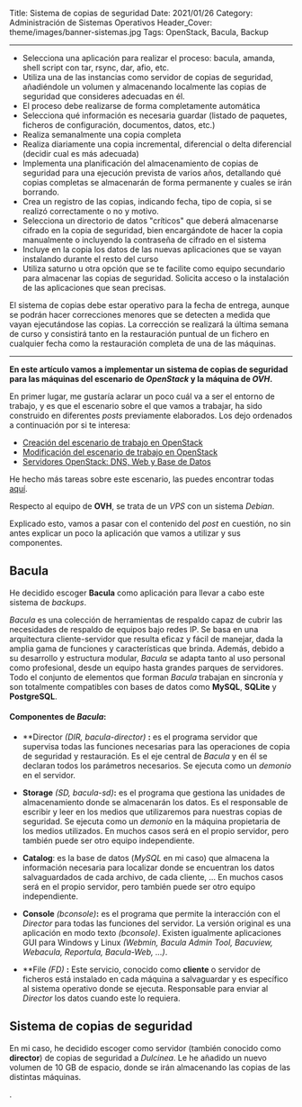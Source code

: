 Title: Sistema de copias de seguridad
Date: 2021/01/26
Category: Administración de Sistemas Operativos
Header_Cover: theme/images/banner-sistemas.jpg
Tags: OpenStack, Bacula, Backup

--------------------------------------------------------------------------------

- Selecciona una aplicación para realizar el proceso: bacula, amanda, shell script con tar, rsync, dar, afio, etc.
- Utiliza una de las instancias como servidor de copias de seguridad, añadiéndole un volumen y almacenando localmente las copias de seguridad que consideres adecuadas en él.
- El proceso debe realizarse de forma completamente automática
- Selecciona qué información es necesaria guardar (listado de paquetes, ficheros de configuración, documentos, datos, etc.)
- Realiza semanalmente una copia completa
- Realiza diariamente una copia incremental, diferencial o delta diferencial (decidir cual es más adecuada)
- Implementa una planificación del almacenamiento de copias de seguridad para una ejecución prevista de varios años, detallando qué copias completas se almacenarán de forma permanente y cuales se irán borrando.
- Crea un registro de las copias, indicando fecha, tipo de copia, si se realizó correctamente o no y motivo.
- Selecciona un directorio de datos "críticos" que deberá almacenarse cifrado en la copia de seguridad, bien encargándote de hacer la copia manualmente o incluyendo la contraseña de cifrado en el sistema
- Incluye en la copia los datos de las nuevas aplicaciones que se vayan instalando durante el resto del curso
- Utiliza saturno u otra opción que se te facilite como equipo secundario para almacenar las copias de seguridad. Solicita acceso o la instalación de las aplicaciones que sean precisas.

El sistema de copias debe estar operativo para la fecha de entrega, aunque se podrán hacer correcciones menores que se detecten a medida que vayan ejecutándose las copias. La corrección se realizará la última semana de curso y consistirá tanto en la restauración puntual de un fichero en cualquier fecha como la restauración completa de una de las máquinas.

--------------------------------------------------------------------------------

**En este artículo vamos a implementar un sistema de copias de seguridad para las máquinas del escenario de *OpenStack* y la máquina de *OVH*.**

En primer lugar, me gustaría aclarar un poco cuál va a ser el entorno de trabajo, y es que el escenario sobre el que vamos a trabajar, ha sido construido en diferentes *posts* previamente elaborados. Los dejo ordenados a continuación por si te interesa:

- [Creación del escenario de trabajo en OpenStack](https://javierpzh.github.io/creacion-del-escenario-de-trabajo-en-openstack.html)
- [Modificación del escenario de trabajo en OpenStack](https://javierpzh.github.io/modificacion-del-escenario-de-trabajo-en-openstack.html)
- [Servidores OpenStack: DNS, Web y Base de Datos](https://javierpzh.github.io/servidores-openstack-dns-web-y-base-de-datos.html)

He hecho más tareas sobre este escenario, las puedes encontrar todas [aquí](https://javierpzh.github.io/tag/openstack.html).

Respecto al equipo de **OVH**, se trata de un *VPS* con un sistema *Debian*.

Explicado esto, vamos a pasar con el contenido del *post* en cuestión, no sin antes explicar un poco la aplicación que vamos a utilizar y sus componentes.

## Bacula

He decidido escoger **Bacula** como aplicación para llevar a cabo este sistema de *backups*.

*Bacula* es una colección de herramientas de respaldo capaz de cubrir las necesidades de respaldo de equipos bajo redes IP. Se basa en una arquitectura cliente-servidor que resulta eficaz y fácil de manejar, dada la amplia gama de funciones y características que brinda. Además, debido a su desarrollo y estructura modular, *Bacula* se adapta tanto al uso personal como profesional, desde un equipo hasta grandes parques de servidores. Todo el conjunto de elementos que forman *Bacula* trabajan en sincronía y son totalmente compatibles con bases de datos como **MySQL**, **SQLite** y **PostgreSQL**.

#### Componentes de *Bacula*:

- **Director *(DIR, bacula-director)* **:** es el programa servidor que supervisa todas las funciones necesarias para las operaciones de copia de seguridad y restauración. Es el eje central de *Bacula* y en él se declaran todos los parámetros necesarios. Se ejecuta como un *demonio* en el servidor.

- **Storage** *(SD, bacula-sd)***:** es el programa que gestiona las unidades de almacenamiento donde se almacenarán los datos. Es el responsable de escribir y leer en los medios que utilizaremos para nuestras copias de seguridad. Se ejecuta como un *demonio* en la máquina propietaria de los medios utilizados. En muchos casos será en el propio servidor, pero también puede ser otro equipo independiente.

- **Catalog**: es la base de datos (*MySQL* en mi caso) que almacena la información necesaria para localizar donde se encuentran los datos salvaguardados de cada archivo, de cada cliente, ... En muchos casos será en el propio servidor, pero también puede ser otro equipo independiente.

- **Console** *(bconsole)***:** es el programa que permite la interacción con el *Director* para todas las funciones del servidor. La versión original es una aplicación en modo texto *(bconsole)*. Existen igualmente aplicaciones GUI para Windows y Linux *(Webmin, Bacula Admin Tool, Bacuview, Webacula, Reportula, Bacula-Web, ...)*.

- **File *(FD)* **:** Este servicio, conocido como **cliente** o servidor de ficheros está instalado en cada máquina a salvaguardar y es específico al sistema operativo donde se ejecuta. Responsable para enviar al *Director* los datos cuando este lo requiera.





















## Sistema de copias de seguridad

En mi caso, he decidido escoger como servidor (también conocido como **director**) de copias de seguridad a *Dulcinea*. Le he añadido un nuevo volumen de 10 GB de espacio, donde se irán almacenando las copias de las distintas máquinas.



































.
